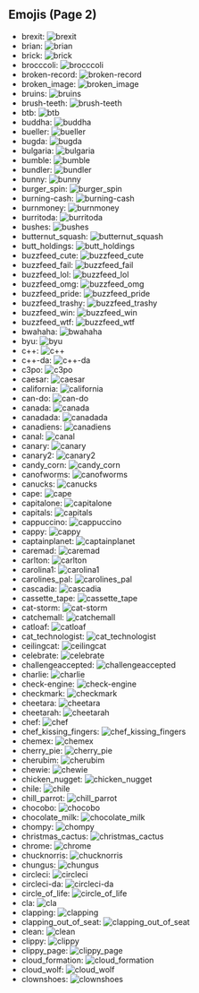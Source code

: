 
## Emojis (Page 2)

* brexit: ![brexit](/output/brexit.png)
* brian: ![brian](/output/brian.png)
* brick: ![brick](/output/brick)
* brocccoli: ![brocccoli](/output/brocccoli.png)
* broken-record: ![broken-record](/output/broken-record.jpg)
* broken_image: ![broken_image](/output/broken_image.jpg)
* bruins: ![bruins](/output/bruins.png)
* brush-teeth: ![brush-teeth](/output/brush-teeth.gif)
* btb: ![btb](/output/btb.png)
* buddha: ![buddha](/output/buddha.png)
* bueller: ![bueller](/output/bueller.jpg)
* bugda: ![bugda](/output/bugda.png)
* bulgaria: ![bulgaria](/output/bulgaria)
* bumble: ![bumble](/output/bumble.png)
* bundler: ![bundler](/output/bundler.png)
* bunny: ![bunny](/output/bunny.png)
* burger_spin: ![burger_spin](/output/burger_spin.gif)
* burning-cash: ![burning-cash](/output/burning-cash.gif)
* burnmoney: ![burnmoney](/output/burnmoney.gif)
* burritoda: ![burritoda](/output/burritoda.png)
* bushes: ![bushes](/output/bushes.gif)
* butternut_squash: ![butternut_squash](/output/butternut_squash.png)
* butt_holdings: ![butt_holdings](/output/butt_holdings.gif)
* buzzfeed_cute: ![buzzfeed_cute](/output/buzzfeed_cute.png)
* buzzfeed_fail: ![buzzfeed_fail](/output/buzzfeed_fail.png)
* buzzfeed_lol: ![buzzfeed_lol](/output/buzzfeed_lol.png)
* buzzfeed_omg: ![buzzfeed_omg](/output/buzzfeed_omg.png)
* buzzfeed_pride: ![buzzfeed_pride](/output/buzzfeed_pride.gif)
* buzzfeed_trashy: ![buzzfeed_trashy](/output/buzzfeed_trashy.png)
* buzzfeed_win: ![buzzfeed_win](/output/buzzfeed_win.png)
* buzzfeed_wtf: ![buzzfeed_wtf](/output/buzzfeed_wtf.png)
* bwahaha: ![bwahaha](/output/bwahaha)
* byu: ![byu](/output/byu.png)
* c++: ![c++](/output/c++.png)
* c++-da: ![c++-da](/output/c++-da.png)
* c3po: ![c3po](/output/c3po.png)
* caesar: ![caesar](/output/caesar.png)
* california: ![california](/output/california.jpg)
* can-do: ![can-do](/output/can-do.png)
* canada: ![canada](/output/canada)
* canadada: ![canadada](/output/canadada.png)
* canadiens: ![canadiens](/output/canadiens.png)
* canal: ![canal](/output/canal.png)
* canary: ![canary](/output/canary)
* canary2: ![canary2](/output/canary2.png)
* candy_corn: ![candy_corn](/output/candy_corn.png)
* canofworms: ![canofworms](/output/canofworms.gif)
* canucks: ![canucks](/output/canucks.png)
* cape: ![cape](/output/cape.png)
* capitalone: ![capitalone](/output/capitalone.jpg)
* capitals: ![capitals](/output/capitals.png)
* cappuccino: ![cappuccino](/output/cappuccino.png)
* cappy: ![cappy](/output/cappy.png)
* captainplanet: ![captainplanet](/output/captainplanet.png)
* caremad: ![caremad](/output/caremad.png)
* carlton: ![carlton](/output/carlton.gif)
* carolina1: ![carolina1](/output/carolina1.png)
* carolines_pal: ![carolines_pal](/output/carolines_pal.jpg)
* cascadia: ![cascadia](/output/cascadia.jpg)
* cassette_tape: ![cassette_tape](/output/cassette_tape.png)
* cat-storm: ![cat-storm](/output/cat-storm.png)
* catchemall: ![catchemall](/output/catchemall.png)
* catloaf: ![catloaf](/output/catloaf.gif)
* cat_technologist: ![cat_technologist](/output/cat_technologist.png)
* ceilingcat: ![ceilingcat](/output/ceilingcat.png)
* celebrate: ![celebrate](/output/celebrate.gif)
* challengeaccepted: ![challengeaccepted](/output/challengeaccepted.png)
* charlie: ![charlie](/output/charlie.png)
* check-engine: ![check-engine](/output/check-engine.png)
* checkmark: ![checkmark](/output/checkmark)
* cheetara: ![cheetara](/output/cheetara.png)
* cheetarah: ![cheetarah](/output/cheetarah.png)
* chef: ![chef](/output/chef.png)
* chef_kissing_fingers: ![chef_kissing_fingers](/output/chef_kissing_fingers.png)
* chemex: ![chemex](/output/chemex.png)
* cherry_pie: ![cherry_pie](/output/cherry_pie.png)
* cherubim: ![cherubim](/output/cherubim.png)
* chewie: ![chewie](/output/chewie.png)
* chicken_nugget: ![chicken_nugget](/output/chicken_nugget.png)
* chile: ![chile](/output/chile.png)
* chill_parrot: ![chill_parrot](/output/chill_parrot.gif)
* chocobo: ![chocobo](/output/chocobo.png)
* chocolate_milk: ![chocolate_milk](/output/chocolate_milk.png)
* chompy: ![chompy](/output/chompy.gif)
* christmas_cactus: ![christmas_cactus](/output/christmas_cactus.png)
* chrome: ![chrome](/output/chrome.png)
* chucknorris: ![chucknorris](/output/chucknorris.png)
* chungus: ![chungus](/output/chungus.png)
* circleci: ![circleci](/output/circleci.png)
* circleci-da: ![circleci-da](/output/circleci-da.png)
* circle_of_life: ![circle_of_life](/output/circle_of_life.png)
* cla: ![cla](/output/cla.png)
* clapping: ![clapping](/output/clapping.gif)
* clapping_out_of_seat: ![clapping_out_of_seat](/output/clapping_out_of_seat.jpg)
* clean: ![clean](/output/clean.gif)
* clippy: ![clippy](/output/clippy.png)
* clippy_page: ![clippy_page](/output/clippy_page.png)
* cloud_formation: ![cloud_formation](/output/cloud_formation.png)
* cloud_wolf: ![cloud_wolf](/output/cloud_wolf.png)
* clownshoes: ![clownshoes](/output/clownshoes.jpg)
